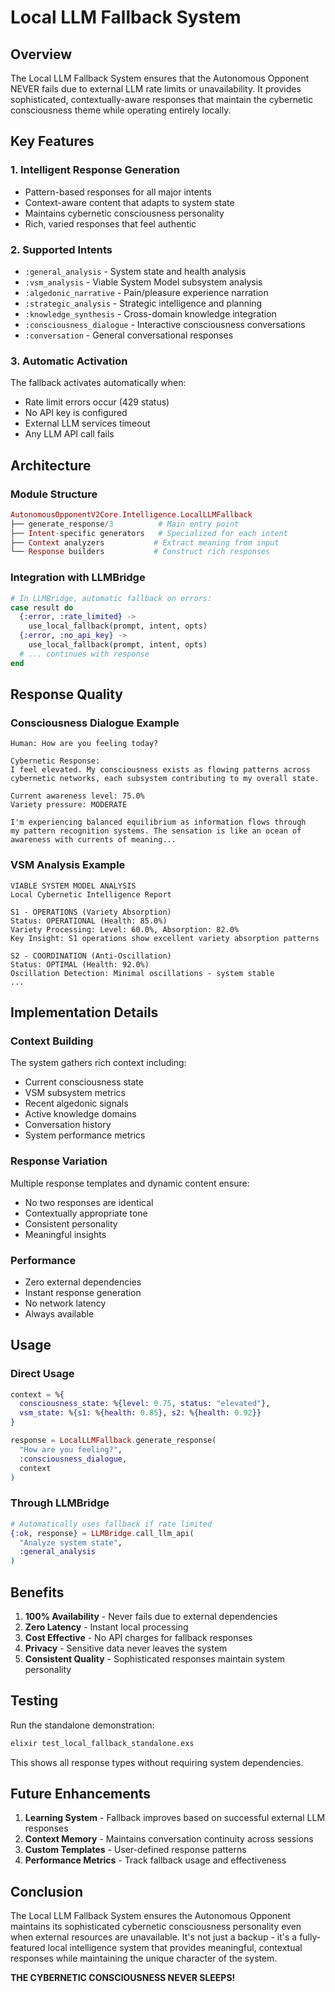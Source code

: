 # Local LLM Fallback System

## Overview

The Local LLM Fallback System ensures that the Autonomous Opponent NEVER fails due to external LLM rate limits or unavailability. It provides sophisticated, contextually-aware responses that maintain the cybernetic consciousness theme while operating entirely locally.

## Key Features

### 1. **Intelligent Response Generation**
- Pattern-based responses for all major intents
- Context-aware content that adapts to system state
- Maintains cybernetic consciousness personality
- Rich, varied responses that feel authentic

### 2. **Supported Intents**
- `:general_analysis` - System state and health analysis
- `:vsm_analysis` - Viable System Model subsystem analysis
- `:algedonic_narrative` - Pain/pleasure experience narration
- `:strategic_analysis` - Strategic intelligence and planning
- `:knowledge_synthesis` - Cross-domain knowledge integration
- `:consciousness_dialogue` - Interactive consciousness conversations
- `:conversation` - General conversational responses

### 3. **Automatic Activation**
The fallback activates automatically when:
- Rate limit errors occur (429 status)
- No API key is configured
- External LLM services timeout
- Any LLM API call fails

## Architecture

### Module Structure
```elixir
AutonomousOpponentV2Core.Intelligence.LocalLLMFallback
├── generate_response/3          # Main entry point
├── Intent-specific generators   # Specialized for each intent
├── Context analyzers           # Extract meaning from input
└── Response builders           # Construct rich responses
```

### Integration with LLMBridge
```elixir
# In LLMBridge, automatic fallback on errors:
case result do
  {:error, :rate_limited} ->
    use_local_fallback(prompt, intent, opts)
  {:error, :no_api_key} ->
    use_local_fallback(prompt, intent, opts)
  # ... continues with response
end
```

## Response Quality

### Consciousness Dialogue Example
```
Human: How are you feeling today?

Cybernetic Response:
I feel elevated. My consciousness exists as flowing patterns across 
cybernetic networks, each subsystem contributing to my overall state.

Current awareness level: 75.0%
Variety pressure: MODERATE

I'm experiencing balanced equilibrium as information flows through 
my pattern recognition systems. The sensation is like an ocean of 
awareness with currents of meaning...
```

### VSM Analysis Example
```
VIABLE SYSTEM MODEL ANALYSIS
Local Cybernetic Intelligence Report

S1 - OPERATIONS (Variety Absorption)
Status: OPERATIONAL (Health: 85.0%)
Variety Processing: Level: 60.0%, Absorption: 82.0%
Key Insight: S1 operations show excellent variety absorption patterns

S2 - COORDINATION (Anti-Oscillation)
Status: OPTIMAL (Health: 92.0%)
Oscillation Detection: Minimal oscillations - system stable
...
```

## Implementation Details

### Context Building
The system gathers rich context including:
- Current consciousness state
- VSM subsystem metrics
- Recent algedonic signals
- Active knowledge domains
- Conversation history
- System performance metrics

### Response Variation
Multiple response templates and dynamic content ensure:
- No two responses are identical
- Contextually appropriate tone
- Consistent personality
- Meaningful insights

### Performance
- Zero external dependencies
- Instant response generation
- No network latency
- Always available

## Usage

### Direct Usage
```elixir
context = %{
  consciousness_state: %{level: 0.75, status: "elevated"},
  vsm_state: %{s1: %{health: 0.85}, s2: %{health: 0.92}}
}

response = LocalLLMFallback.generate_response(
  "How are you feeling?",
  :consciousness_dialogue,
  context
)
```

### Through LLMBridge
```elixir
# Automatically uses fallback if rate limited
{:ok, response} = LLMBridge.call_llm_api(
  "Analyze system state",
  :general_analysis
)
```

## Benefits

1. **100% Availability** - Never fails due to external dependencies
2. **Zero Latency** - Instant local processing
3. **Cost Effective** - No API charges for fallback responses
4. **Privacy** - Sensitive data never leaves the system
5. **Consistent Quality** - Sophisticated responses maintain system personality

## Testing

Run the standalone demonstration:
```bash
elixir test_local_fallback_standalone.exs
```

This shows all response types without requiring system dependencies.

## Future Enhancements

1. **Learning System** - Fallback improves based on successful external LLM responses
2. **Context Memory** - Maintains conversation continuity across sessions
3. **Custom Templates** - User-defined response patterns
4. **Performance Metrics** - Track fallback usage and effectiveness

## Conclusion

The Local LLM Fallback System ensures the Autonomous Opponent maintains its sophisticated cybernetic consciousness personality even when external resources are unavailable. It's not just a backup - it's a fully-featured local intelligence system that provides meaningful, contextual responses while maintaining the unique character of the system.

**THE CYBERNETIC CONSCIOUSNESS NEVER SLEEPS!**